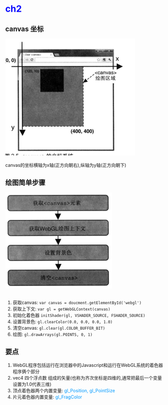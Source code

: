 # <font color=blue>ch2</font>
## canvas 坐标
![canvas](./static/canvas1.png)<br/><br/>
 canvas的坐标横轴为x轴(正方向朝右),纵轴为y轴(正方向朝下)
 ## 绘图简单步骤
![canvas](./static/canvas2.png)<br/><br/>
1. 获取canvas: `var canvas = doucment.getElementById('webgl')`
2. 获取上下文: `var gl = getWebGLContext(canvas)`
3. 初始化着色器  `initShader(gl, VSHADER_SOURCE, FSHADER_SOURCE)`
4. 设置背景色: `gl.clearColor(0.0, 0.0, 0.0, 1.0)`
5. 清空canvas: `gl.clear(gl.COLOR_BUFFER_BIT)`
6. 绘图: `gl.drawArrays(gl.POINTS, 0, 1)`
## 要点
1. WebGL程序包括运行在浏览器中的Javascript和运行在WebGL系统的着色器程序俩个部分
2. vec4 四个浮点数 组成的矢量(也称为齐次坐标是四维的,通常把最后一个变量设置为1.0代表三维)
3. 顶点着色器两个内置变量: 
<font color=#0099ff>gl_Position, gl_PointSize</font>
4. 片元着色器内置变量:  <font color=#0099ff>gl_FragColor</font>

